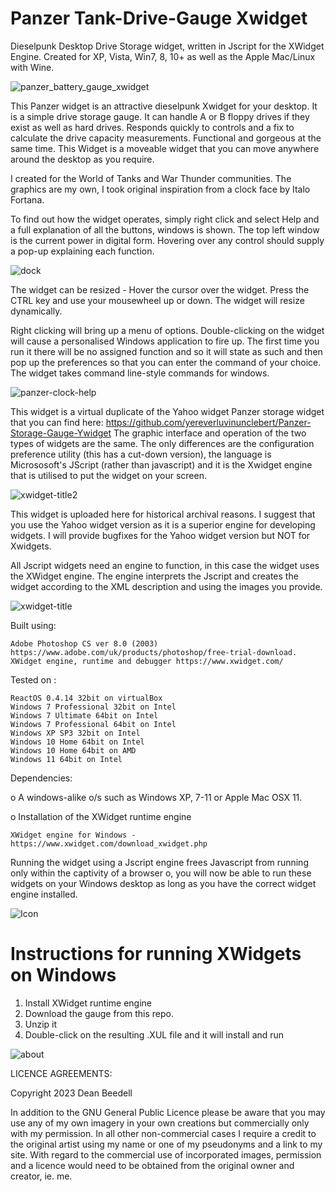# Panzer Tank-Drive-Gauge Xwidget
 
Dieselpunk Desktop Drive Storage widget, written in Jscript for the XWidget Engine. Created for XP, Vista, Win7, 8, 10+ as well as the Apple Mac/Linux with Wine.

![panzer_battery_gauge_xwidget](https://github.com/yereverluvinunclebert/Panzer-Tank-Drive-Gauge-Xwidget/assets/2788342/4bf877c9-5d40-4282-8de9-c2cd3986e1f2)

This Panzer widget is an attractive dieselpunk Xwidget for your desktop. It is a simple drive storage gauge. It can handle A or B floppy drives if they exist as well as hard drives. Responds quickly to controls and a fix to calculate the drive capacity measurements. Functional and gorgeous at the same time. This Widget is a moveable widget that you can move anywhere around the desktop as you require.

I created for the World of Tanks and War Thunder communities. The graphics are my own, I took original inspiration from a clock face by Italo Fortana.

To find out how the widget operates, simply right click and select Help and a full explanation of all the buttons, windows is shown. The top left window is the current power in digital form. Hovering over any control should supply a pop-up explaining each function.

![dock](https://github.com/yereverluvinunclebert/Panzer-Tank-Drive-Gauge-Xwidget/assets/2788342/1052ce61-e05a-44a0-a5c0-3f7f67473610)

The widget can be resized - Hover the cursor over the widget. Press the CTRL key and use your mousewheel up or down. The widget will resize dynamically.

Right clicking will bring up a menu of options. Double-clicking on the widget will cause a personalised Windows application to fire up. The first time you run it there will be no assigned function and so it will state as such and then pop up the preferences so that you can enter the command of your choice. The widget takes command line-style commands for windows.

![panzer-clock-help](https://github.com/yereverluvinunclebert/Panzer-Tank-Drive-Gauge-Xwidget/assets/2788342/ddaa1a3b-216f-4535-a4fe-90c63feb703c)

This widget is a virtual duplicate of the Yahoo widget Panzer storage widget that 
you can find here: https://github.com/yereverluvinunclebert/Panzer-Storage-Gauge-Ywidget
The graphic interface and operation of the two types of widgets are the same. The 
only differences are the configuration preference utility (this has a cut-down 
version), the language is Micrososoft's JScript (rather than javascript) and it is the Xwidget engine that is utilised to put the widget on your screen.

![xwidget-title2](https://github.com/yereverluvinunclebert/Panzer-Tank-Drive-Gauge-Xwidget/assets/2788342/aa3bf4ad-1cd3-456d-baf3-db624ed74c79)

This widget is uploaded here for historical archival reasons. I suggest that you 
use the Yahoo widget version as it is a superior engine for developing widgets. 
I will provide bugfixes for the Yahoo widget version but NOT for Xwidgets.

All Jscript widgets need an engine to function, in this case the widget uses 
the XWidget engine. The engine interprets the Jscript and creates the widget 
according to the XML description and using the images you provide. 

![xwidget-title](https://github.com/yereverluvinunclebert/Panzer-Tank-Battery-Gauge-Xwidget/assets/2788342/f9eec60b-1cd2-4f75-ac64-45d60a8c5c6d)

Built using: 

	Adobe Photoshop CS ver 8.0 (2003)  https://www.adobe.com/uk/products/photoshop/free-trial-download.   
	XWidget engine, runtime and debugger https://www.xwidget.com/   

Tested on :

	ReactOS 0.4.14 32bit on virtualBox    
	Windows 7 Professional 32bit on Intel    
	Windows 7 Ultimate 64bit on Intel    
	Windows 7 Professional 64bit on Intel    
	Windows XP SP3 32bit on Intel    
	Windows 10 Home 64bit on Intel    
	Windows 10 Home 64bit on AMD    
	Windows 11 64bit on Intel  
	
Dependencies:

o A windows-alike o/s such as Windows XP, 7-11 or Apple Mac OSX 11.    	

o Installation of the XWidget runtime engine  

	XWidget engine for Windows - https://www.xwidget.com/download_xwidget.php

Running the widget using a Jscript engine frees Javascript from running only 
within the captivity of a browser o, you will now be able to run these widgets on 
your Windows desktop as long as you have the correct widget engine installed.

![Icon](https://github.com/yereverluvinunclebert/Panzer-Tank-Drive-Gauge-Xwidget/assets/2788342/a1bf26a0-b039-4723-a0fd-8dc485a82f46)

Instructions for running XWidgets on Windows
=================================================

1. Install XWidget runtime engine
2. Download the gauge from this repo.
3. Unzip it
4. Double-click on the resulting .XUL file and it will install and run

![about](https://github.com/yereverluvinunclebert/Panzer-Tank-Drive-Gauge-Xwidget/assets/2788342/804ae2d5-30f0-44d6-ba17-7245bb267da4)

LICENCE AGREEMENTS:

Copyright 2023 Dean Beedell

In addition to the GNU General Public Licence please be aware that you may use
any of my own imagery in your own creations but commercially only with my
permission. In all other non-commercial cases I require a credit to the
original artist using my name or one of my pseudonyms and a link to my site.
With regard to the commercial use of incorporated images, permission and a
licence would need to be obtained from the original owner and creator, ie. me.
